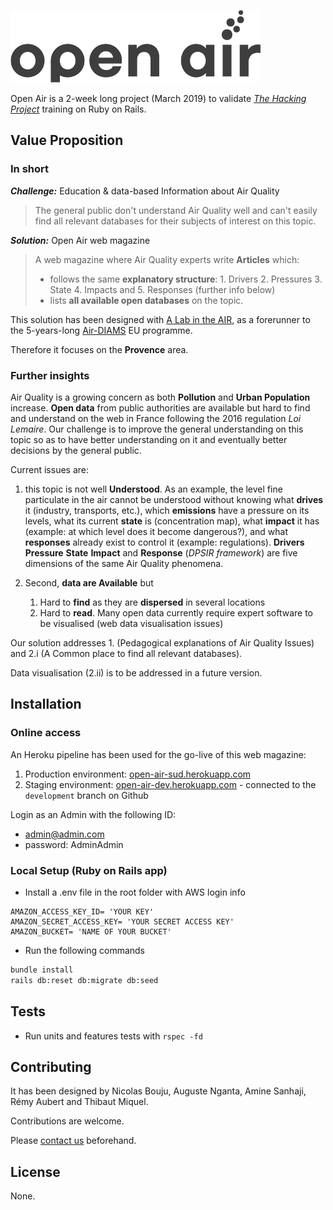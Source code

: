 ![alt text](https://github.com/stug43/Open_air/blob/development/app/assets/images/air-quality-logo/logo-1-d.png "")

Open Air is a 2-week long project (March 2019) to validate *[The Hacking Project](https://www.thehackingproject.org/)* training on Ruby on Rails. 

## Value Proposition

### In short

___Challenge:___ Education & data-based Information about Air Quality
> The general public don't understand Air Quality well and can't easily find all relevant databases for their subjects of interest on this topic. 

___Solution:___ Open Air web magazine
> A web magazine where Air Quality experts write **Articles** which:
>  * follows the same **explanatory structure**: 1. Drivers 2. Pressures 3. State 4. Impacts and 5. Responses (further info below)
> * lists **all available open databases** on the topic.

This solution has been designed with [A Lab in the AIR](https://www.alabintheair.cc/), as a forerunner to the 5-years-long [Air-DIAMS](https://www.air-diams.org/) EU programme.

Therefore it focuses on the **Provence** area.


### Further insights

Air Quality is a growing concern as both **Pollution** and **Urban Population** increase. **Open data** from public authorities are available but hard to find and understand on the web in France following the 2016 regulation *Loi Lemaire*. Our challenge is to improve the general understanding on this topic so as to have better understanding on it and eventually better decisions by the general public.

Current issues are: 

1. this topic is not well **Understood**. As an example, the level fine particulate in the air cannot be understood without knowing what **drives** it (industry, transports, etc.), which **emissions** have a pressure on its levels, what its current **state** is (concentration map),  what **impact** it has (example: at which level does it become dangerous?), and what **responses** already exist to control it (example: regulations). **Drivers** **Pressure** **State** **Impact** and **Response** (*DPSIR framework*) are five dimensions of the same Air Quality phenomena.

1. Second, **data are Available** but 
   1. Hard to **find** as they are **dispersed** in several locations
   1. Hard to **read**. Many open data currently require expert software to be visualised (web data visualisation issues)

Our solution addresses 1. (Pedagogical explanations of Air Quality Issues) and 2.i (A Common place to find all relevant databases). 

Data visualisation (2.ii) is to be addressed in a future version.
 
## Installation

### Online access

An Heroku pipeline has been used for the go-live of this web magazine:
1. Production environment: [open-air-sud.herokuapp.com](open-air-sud.herokuapp.com)
2. Staging environment: [open-air-dev.herokuapp.com](open-air-dev.herokuapp.com) - connected to the `development` branch on Github

Login as an Admin with the following ID: 
* admin@admin.com 
* password: AdminAdmin

### Local Setup (Ruby on Rails app)

* Install a .env file in the root folder with AWS login info 
```
AMAZON_ACCESS_KEY_ID= 'YOUR KEY'
AMAZON_SECRET_ACCESS_KEY= 'YOUR SECRET ACCESS KEY'
AMAZON_BUCKET= 'NAME OF YOUR BUCKET'
```
* Run the following commands
```bash
bundle install
rails db:reset db:migrate db:seed
```
## Tests

* Run units and features tests with ``rspec -fd``

## Contributing

It has been designed by Nicolas Bouju, Auguste Nganta, Amine Sanhaji, Rémy Aubert and Thibaut Miquel.

Contributions are welcome.

Please [contact us](mailto:open-air@alabintheair.cc) beforehand.

## License

None.

